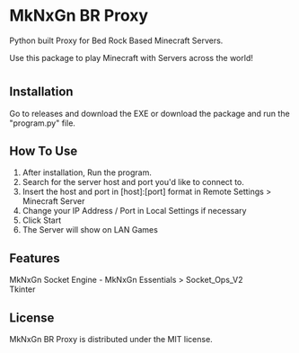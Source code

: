 MkNxGn BR Proxy
=======

Python built Proxy for Bed Rock Based Minecraft Servers.

Use this package to play Minecraft with Servers across the world!

#


Installation
------------

Go to releases and download the EXE or download the package and run the "program.py" file.


How To Use
------------
<ol>
    <li> After installation, Run the program.
    <li> Search for the server host and port you'd like to connect to.
    <li> Insert the host and port in [host]:[port] format in Remote Settings > Minecraft Server
    <li> Change your IP Address / Port in Local Settings if necessary
    <li> Click Start
    <li> The Server will show on LAN Games
</ol>

## Features
MkNxGn Socket Engine - MkNxGn Essentials > Socket_Ops_V2<br>
Tkinter

License
-------
MkNxGn BR Proxy is distributed under the MIT license.
